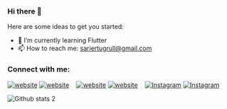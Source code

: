 ### Hi there 👋


Here are some ideas to get you started:

- 🌱 I’m currently learning Flutter
- 📫 How to reach me: sariertugrull@gmail.com

### Connect with me:


[![website](./img/twitter-light.svg)](https://twitter.com/ertugrulsarii#gh-light-mode-only)
[![website](./img/twitter-dark.svg)](https://twitter.com/ertugrulsarii#gh-dark-mode-only)
&nbsp;&nbsp;
[![website](./img/linkedin-light.svg)](https://linkedin.com/in/ertuğrul-sarı-93a4ba224/#gh-light-mode-only)
[![website](./img/linkedin-dark.svg)](https://linkedin.com/in/ertuğrul-sarı-93a4ba224/#gh-dark-mode-only)
&nbsp;&nbsp;
[![Instagram](./img/instagram-light.svg)](https://instagram.com/ertugrulsarioglu#gh-light-mode-only)
[![Instagram](./img/instagram-dark.svg)](https://instagram.com/ertugrulsarioglu#gh-dark-mode-only)


![Github stats 2](https://github-readme-stats.vercel.app/api?username=ertugrulsarioglu&show_icons=true&theme=radical)
